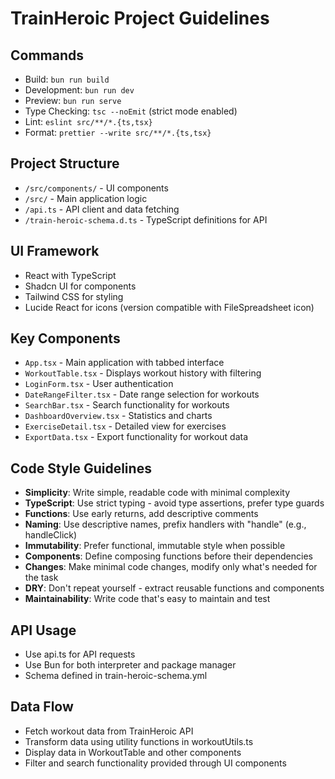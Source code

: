 # TrainHeroic Project Guidelines

## Commands
- Build: `bun run build`
- Development: `bun run dev`
- Preview: `bun run serve`
- Type Checking: `tsc --noEmit` (strict mode enabled)
- Lint: `eslint src/**/*.{ts,tsx}`
- Format: `prettier --write src/**/*.{ts,tsx}`

## Project Structure
- `/src/components/` - UI components
- `/src/` - Main application logic
- `/api.ts` - API client and data fetching
- `/train-heroic-schema.d.ts` - TypeScript definitions for API

## UI Framework
- React with TypeScript
- Shadcn UI for components
- Tailwind CSS for styling
- Lucide React for icons (version compatible with FileSpreadsheet icon)

## Key Components
- `App.tsx` - Main application with tabbed interface
- `WorkoutTable.tsx` - Displays workout history with filtering
- `LoginForm.tsx` - User authentication
- `DateRangeFilter.tsx` - Date range selection for workouts
- `SearchBar.tsx` - Search functionality for workouts
- `DashboardOverview.tsx` - Statistics and charts
- `ExerciseDetail.tsx` - Detailed view for exercises
- `ExportData.tsx` - Export functionality for workout data

## Code Style Guidelines
- **Simplicity**: Write simple, readable code with minimal complexity
- **TypeScript**: Use strict typing - avoid type assertions, prefer type guards
- **Functions**: Use early returns, add descriptive comments
- **Naming**: Use descriptive names, prefix handlers with "handle" (e.g., handleClick)
- **Immutability**: Prefer functional, immutable style when possible
- **Components**: Define composing functions before their dependencies
- **Changes**: Make minimal code changes, modify only what's needed for the task
- **DRY**: Don't repeat yourself - extract reusable functions and components
- **Maintainability**: Write code that's easy to maintain and test

## API Usage
- Use api.ts for API requests
- Use Bun for both interpreter and package manager
- Schema defined in train-heroic-schema.yml

## Data Flow
- Fetch workout data from TrainHeroic API
- Transform data using utility functions in workoutUtils.ts
- Display data in WorkoutTable and other components
- Filter and search functionality provided through UI components